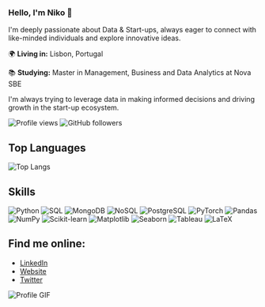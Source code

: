 ### Hello, I'm Niko 👋

I'm deeply passionate about Data & Start-ups, always eager to connect with like-minded individuals and explore innovative ideas.

🌍 **Living in:** Lisbon, Portugal

📚 **Studying:** Master in Management, Business and Data Analytics at Nova SBE

I'm always trying to leverage data in making informed decisions and driving growth in the start-up ecosystem.

![Profile views](https://komarev.com/ghpvc/?username=NikoHems&style=flat-square)
![GitHub followers](https://img.shields.io/github/followers/NikoHems?label=Follow&style=social)

## Top Languages
![Top Langs](https://github-readme-stats.vercel.app/api/top-langs/?username=NikoHems&layout=compact&theme=radical)

## Skills
![Python](https://img.shields.io/badge/Python-Intermediate-yellow)
![SQL](https://img.shields.io/badge/SQL-Advanced-blue)
![MongoDB](https://img.shields.io/badge/MongoDB-Intermediate-green)
![NoSQL](https://img.shields.io/badge/NoSQL-Intermediate-orange)
![PostgreSQL](https://img.shields.io/badge/PostgreSQL-Intermediate-blue)
![PyTorch](https://img.shields.io/badge/PyTorch-Intermediate-red)
![Pandas](https://img.shields.io/badge/Pandas-Advanced-yellow)
![NumPy](https://img.shields.io/badge/NumPy-Intermediate-blue)
![Scikit-learn](https://img.shields.io/badge/Scikit--learn-Intermediate-orange)
![Matplotlib](https://img.shields.io/badge/Matplotlib-Intermediate-green)
![Seaborn](https://img.shields.io/badge/Seaborn-Intermediate-blue)
![Tableau](https://img.shields.io/badge/Tableau-Advanced-purple)
![LaTeX](https://img.shields.io/badge/LaTeX-Intermediate-orange)

## Find me online:
- [LinkedIn](https://www.linkedin.com/in/niko-hems/)
- [Website](https://nikohems.webflow.io/)
- [Twitter](https://twitter.com/NikoTHems)

![Profile GIF](https://media.giphy.com/media/13HgwGsXF0aiGY/giphy.gif)
